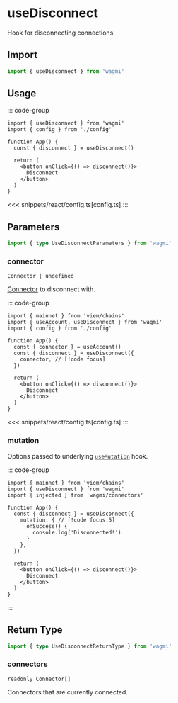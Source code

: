 <script setup>
const mutate = 'disconnect'
const TData = 'void'
const TError = 'DisconnectError'
const TVariables = '{ connector?: Connector | undefined; }'
</script>

# useDisconnect

Hook for disconnecting connections.

## Import

```ts
import { useDisconnect } from 'wagmi'
```

## Usage

::: code-group
```tsx [index.tsx]
import { useDisconnect } from 'wagmi'
import { config } from './config'

function App() {
  const { disconnect } = useDisconnect()

  return (
    <button onClick={() => disconnect()}>
      Disconnect
    </button>
  )
}
```
<<< snippets/react/config.ts[config.ts]
:::

## Parameters

```ts
import { type UseDisconnectParameters } from 'wagmi'
```

### connector

`Connector | undefined`

[Connector](/react/connectors) to disconnect with.

::: code-group
```tsx [index.tsx]
import { mainnet } from 'viem/chains'
import { useAccount, useDisconnect } from 'wagmi'
import { config } from './config'

function App() {
  const { connector } = useAccount()
  const { disconnect } = useDisconnect({
    connector, // [!code focus]
  })

  return (
    <button onClick={() => disconnect()}>
      Disconnect
    </button>
  )
}
```
<<< snippets/react/config.ts[config.ts]
:::

### mutation

Options passed to underlying [`useMutation`](https://tanstack.com/query/v5/docs/react/reference/useMutation) hook.

::: code-group
```tsx [index.tsx]
import { mainnet } from 'viem/chains'
import { useDisconnect } from 'wagmi'
import { injected } from 'wagmi/connectors'

function App() {
  const { disconnect } = useDisconnect({
    mutation: { // [!code focus:5]
      onSuccess() {
        console.log('Disconnected!')
      }
    },
  })

  return (
    <button onClick={() => disconnect()}>
      Disconnect
    </button>
  )
}
```
:::

<!--@include: @shared/mutation-options.md-->

## Return Type

```ts
import { type UseDisconnectReturnType } from 'wagmi'
```

### connectors

`readonly Connector[]`

Connectors that are currently connected.

<!--@include: @shared/mutation-result.md-->